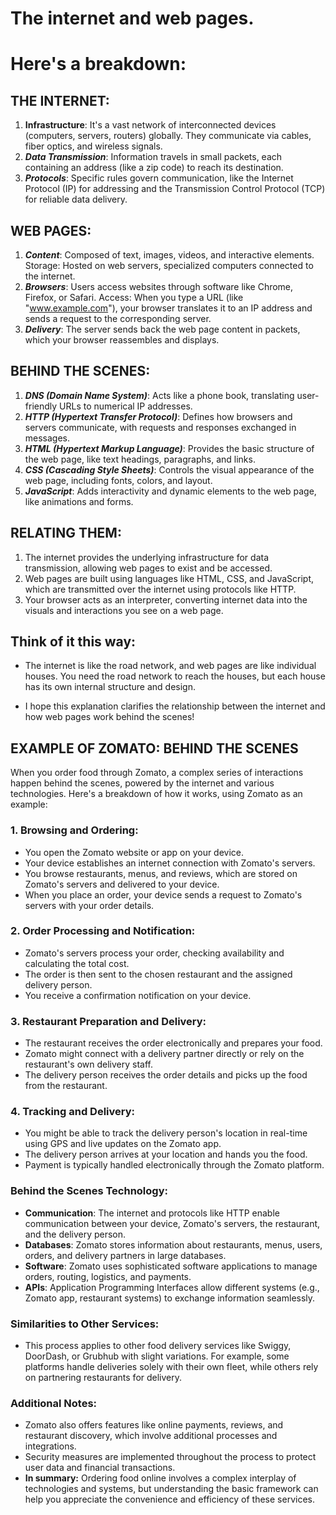 # The internet and web pages.
# Here's a breakdown:

## THE INTERNET:

1. **Infrastructure**: It's a vast network of interconnected devices (computers, servers, routers) globally. They communicate via cables, fiber optics, and wireless signals.
2. ***Data Transmission***: Information travels in small packets, each containing an address (like a zip code) to reach its destination.
3. ***Protocols***: Specific rules govern communication, like the Internet Protocol (IP) for addressing and the Transmission Control Protocol (TCP) for reliable data delivery.

## WEB PAGES:

1. ***Content***: Composed of text, images, videos, and interactive elements.
Storage: Hosted on web servers, specialized computers connected to the internet.
2. ***Browsers***: Users access websites through software like Chrome, Firefox, or Safari.
Access: When you type a URL (like "www.example.com"), your browser translates it to an IP address and sends a request to the corresponding server.
3. ***Delivery***: The server sends back the web page content in packets, which your browser reassembles and displays.

## BEHIND THE SCENES:

1. ***DNS (Domain Name System)***: Acts like a phone book, translating user-friendly URLs to numerical IP addresses.
2. ***HTTP (Hypertext Transfer Protocol)***: Defines how browsers and servers communicate, with requests and responses exchanged in messages.
3. ***HTML (Hypertext Markup Language)***: Provides the basic structure of the web page, like text headings, paragraphs, and links.
4. ***CSS (Cascading Style Sheets)***: Controls the visual appearance of the web page, including fonts, colors, and layout.
5. ***JavaScript***: Adds interactivity and dynamic elements to the web page, like animations and forms.

## RELATING THEM:

1. The internet provides the underlying infrastructure for data transmission, allowing web pages to exist and be accessed.
2. Web pages are built using languages like HTML, CSS, and JavaScript, which are transmitted over the internet using protocols like HTTP.
3. Your browser acts as an interpreter, converting internet data into the visuals and interactions you see on a web page.


## Think of it this way:
+ The internet is like the road network, and web pages are like individual houses. You need the road network to reach the houses, but each house has its own internal structure and design.

+ I hope this explanation clarifies the relationship between the internet and how web pages work behind the scenes!

## EXAMPLE OF ZOMATO: BEHIND THE SCENES

When you order food through Zomato, a complex series of interactions happen behind the scenes, powered by the internet and various technologies. Here's a breakdown of how it works, using Zomato as an example:

### 1. Browsing and Ordering:

+ You open the Zomato website or app on your device.
+ Your device establishes an internet connection with Zomato's servers.
+ You browse restaurants, menus, and reviews, which are stored on Zomato's servers and delivered to your device.
+ When you place an order, your device sends a request to Zomato's servers with your order details.

### 2. Order Processing and Notification:

+ Zomato's servers process your order, checking availability and calculating the total cost.
+ The order is then sent to the chosen restaurant and the assigned delivery person.
+ You receive a confirmation notification on your device.

### 3. Restaurant Preparation and Delivery:

+ The restaurant receives the order electronically and prepares your food.
+ Zomato might connect with a delivery partner directly or rely on the restaurant's own delivery staff.
+ The delivery person receives the order details and picks up the food from the restaurant.

### 4. Tracking and Delivery:

+ You might be able to track the delivery person's location in real-time using GPS and live updates on the Zomato app.
+ The delivery person arrives at your location and hands you the food.
+ Payment is typically handled electronically through the Zomato platform.

### Behind the Scenes Technology:

+ **Communication**: The internet and protocols like HTTP enable communication between your device, Zomato's servers, the restaurant, and the delivery person.
+ **Databases**: Zomato stores information about restaurants, menus, users, orders, and delivery partners in large databases.
+ **Software**: Zomato uses sophisticated software applications to manage orders, routing, logistics, and payments.
+ **APIs**: Application Programming Interfaces allow different systems (e.g., Zomato app, restaurant systems) to exchange information seamlessly.

### Similarities to Other Services:

+ This process applies to other food delivery services like Swiggy, DoorDash, or Grubhub with slight variations. For example, some platforms handle deliveries solely with their own fleet, while others rely on partnering restaurants for delivery.

### Additional Notes:

+ Zomato also offers features like online payments, reviews, and restaurant discovery, which involve additional processes and integrations.
+ Security measures are implemented throughout the process to protect user data and financial transactions.
+ **In summary:** Ordering food online involves a complex interplay of technologies and systems, but understanding the basic framework can help you appreciate the convenience and efficiency of these services.